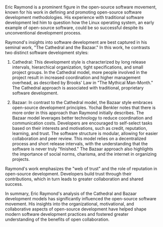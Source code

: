 Eric Raymond is a prominent figure in the open-source software movement, known for his work in defining and promoting open-source software development methodologies. His experience with traditional software development led him to question how the Linux operating system, an early example of open-source software, could be so successful despite its unconventional development process. 

Raymond's insights into software development are best captured in his seminal work, "The Cathedral and the Bazaar." In this work, he contrasts two distinct software development styles: 

1. Cathedral: This development style is characterized by long release intervals, hierarchical organization, tight specifications, and small project groups. In the Cathedral model, more people involved in the project result in increased coordination and higher management overhead, as described by Brooks' Law in "The Mythical Man-Month." The Cathedral approach is associated with traditional, proprietary software development.

2. Bazaar: In contrast to the Cathedral model, the Bazaar style embraces open-source development principles. Yochai Benkler notes that there is more order in this approach than Raymond initially describes. The Bazaar model leverages better technology to reduce coordination and communication costs. Developers are encouraged to self-select tasks based on their interests and motivations, such as credit, reputation, learning, and trust. The software structure is modular, allowing for easier collaboration and peer review. This model relies on a decentralized process and short release intervals, with the understanding that the software is never truly "finished." The Bazaar approach also highlights the importance of social norms, charisma, and the internet in organizing projects.

Raymond's work emphasizes the "web of trust" and the role of reputation in open-source development. Developers build trust through their contributions, which in turn leads to greater collaboration and shared success.

In summary, Eric Raymond's analysis of the Cathedral and Bazaar development models has significantly influenced the open-source software movement. His insights into the organizational, motivational, and collaborative aspects of open-source development have helped shape modern software development practices and fostered greater understanding of the benefits of open collaboration.